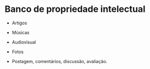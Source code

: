 # Banco de propriedade intelectual

 - Artigos
 - Músicas
 - Audiovisual
 - Fotos
 
 - Postagem, comentários, discussão, avaliação.
